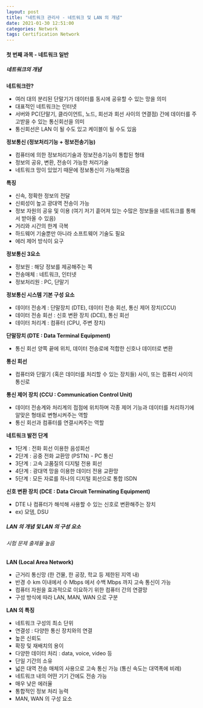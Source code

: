 ```yaml
---
layout: post
title: "네트워크 관리사 - 네트워크 및 LAN 의 개념"
date: 2021-01-30 12:51:00
categories: Network
tags: Certification Network
---
```


<h4>첫 번째 과목 - 네트워크 일반</h4>

<h5>네트워크의 개념</h5>

<b>네트워크란?</b>
- 여러 대의 분리된 단말기가 데이터를 동시에 공유할 수 있는 망을 의미
- 대표적인 네트워크는 인터넷
- 서버와 PC(단말기, 클라이언트, 노드, 회선과 회선 사이의 연결점) 간에 데이터를 주고받을 수 있는 통신회선을 의미
- 통신회선은 LAN 이 될 수도 있고 케이블이 될 수도 있음

<b>정보통신 (정보처리기능 + 정보전송기능)</b>
- 컴퓨터에 의한 정보처리기술과 정보전송기능이 통합된 형태
- 정보의 공유, 변환, 전송이 가능한 처리기술
- 네트워크 망이 있었기 때문에 정보통신이 가능해졌음

<b>특징</b>
- 신속, 정확한 정보의 전달
- 신뢰성이 높고 광대역 전송이 가능
- 정보 자원의 공유 및 이용 (여기 저기 흩어져 있는 수많은 정보들을 네트워크를 통해서 받아올 수 있음)
- 거리와 시간의 한계 극복
- 하드웨어 기술뿐만 아니라 소프트웨어 기술도 필요
- 에러 제어 방식이 요구

<b>정보통신 3요소</b>
- 정보원 : 해당 정보를 제공해주는 쪽
- 전송매체 : 네트워크, 인터넷
- 정보처리원 : PC, 단말기

<b>정보통신 시스템 기본 구성 요소</b>
- 데이터 전송계 : 단말장치 (DTE), 데이터 전송 회선, 통신 제어 장치(CCU)
- 데이터 전송 회선 : 신호 변환 장치 (DCE), 통신 회선
- 데이터 처리계 : 컴퓨터 (CPU, 주변 장치)

<b>단말장치 (DTE : Data Terminal Equipment)</b>
- 통신 회선 양쪽 끝에 위치, 데이터 전송로에 적합한 신호나 데이터로 변환

<b>통신 회선</b>
- 컴퓨터와 단말기 (혹은 데이터를 처리할 수 있는 장치들) 사이, 또는 컴퓨터 사이의 통신로

<b>통신 제어 장치 (CCU : Communication Control Unit)</b>
- 데이터 전송계와 처리계의 접점에 위치하며 각종 제어 기능과 데이터를 처리하기에 알맞은 형태로 변형시켜주는 역할
- 통신 회선과 컴퓨터를 연결시켜주는 역할

<b>네트워크 발전 단계</b>
- 1단계 : 전화 회선 이용한 음성회선
- 2단계 : 공중 전화 교환망 (PSTN) - PC 통신
- 3단계 : 고속 고품질의 디지털 전용 회선
- 4단계 : 광대역 망을 이용한 데이터 전용 교환망
- 5단계 : 모든 자료를 하나의 디지털 회선으로 통합 ISDN

<b>신호 변환 장치 (DCE : Data Circuit Terminating Equipment)</b>
- DTE 나 컴퓨터가 해석해 사용할 수 있는 신호로 변환해주는 장치
- ex) 모뎀, DSU
    
<h5>LAN 의 개념 및 LAN 의 구성 요소</h5>
<h6>시험 문제 출제율 높음</h6>

<b>LAN (Local Area Network)</b>
- 근거리 통신망 (한 건물, 한 공장, 학교 등 제한된 지역 내)
- 반경 수 km 이내에서 수 Mbps 에서 수백 Mbps 까지 고속 통신이 가능
- 컴퓨터 자원을 효과적으로 이요하기 위한 컴퓨터 간의 연결망
- 구성 방식에 따라 LAN, MAN, WAN 으로 구분

<b>LAN 의 특징</b>
- 네트워크 구성의 최소 단위
- 연결성 : 다양한 통신 장치와의 연결
- 높은 신뢰도
- 확장 및 재배치의 용이
- 다양한 데이터 처리 : data, voice, video 등
- 단일 기간의 소유
- 넓은 대역 전송 매체의 사용으로 고속 통신 가능 (통신 속도는 대역폭에 비례)
- 네트워크 내의 어떤 기기 간에도 전송 가능
- 매우 낮은 에러율
- 통합적인 정보 처리 능력
- MAN, WAN 의 구성 요소
